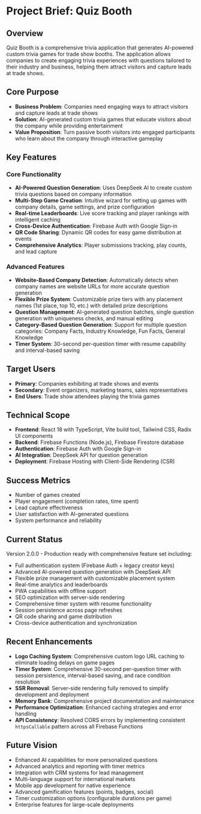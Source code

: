 # Project Brief: Quiz Booth

## Overview

Quiz Booth is a comprehensive trivia application that generates AI-powered custom trivia games for trade show booths. The application allows companies to create engaging trivia experiences with questions tailored to their industry and business, helping them attract visitors and capture leads at trade shows.

## Core Purpose

- **Business Problem**: Companies need engaging ways to attract visitors and capture leads at trade shows
- **Solution**: AI-generated custom trivia games that educate visitors about the company while providing entertainment
- **Value Proposition**: Turn passive booth visitors into engaged participants who learn about the company through interactive gameplay

## Key Features

### Core Functionality

- **AI-Powered Question Generation**: Uses DeepSeek AI to create custom trivia questions based on company information
- **Multi-Step Game Creation**: Intuitive wizard for setting up games with company details, game settings, and prize configuration
- **Real-time Leaderboards**: Live score tracking and player rankings with intelligent caching
- **Cross-Device Authentication**: Firebase Auth with Google Sign-in
- **QR Code Sharing**: Dynamic QR codes for easy game distribution at events
- **Comprehensive Analytics**: Player submissions tracking, play counts, and lead capture

### Advanced Features

- **Website-Based Company Detection**: Automatically detects when company names are website URLs for more accurate question generation
- **Flexible Prize System**: Customizable prize tiers with any placement names (1st place, top 10, etc.) with detailed prize descriptions
- **Question Management**: AI-generated question batches, single question generation with uniqueness checks, and manual editing
- **Category-Based Question Generation**: Support for multiple question categories: Company Facts, Industry Knowledge, Fun Facts, General Knowledge
- **Timer System**: 30-second per-question timer with resume capability and interval-based saving

## Target Users

- **Primary**: Companies exhibiting at trade shows and events
- **Secondary**: Event organizers, marketing teams, sales representatives
- **End Users**: Trade show attendees playing the trivia games

## Technical Scope

- **Frontend**: React 18 with TypeScript, Vite build tool, Tailwind CSS, Radix UI components
- **Backend**: Firebase Functions (Node.js), Firebase Firestore database
- **Authentication**: Firebase Auth with Google Sign-in
- **AI Integration**: DeepSeek API for question generation
- **Deployment**: Firebase Hosting with Client-Side Rendering (CSR)

## Success Metrics

- Number of games created
- Player engagement (completion rates, time spent)
- Lead capture effectiveness
- User satisfaction with AI-generated questions
- System performance and reliability

## Current Status

Version 2.0.0 - Production ready with comprehensive feature set including:

- Full authentication system (Firebase Auth + legacy creator keys)
- Advanced AI-powered question generation with DeepSeek API
- Flexible prize management with customizable placement system
- Real-time analytics and leaderboards
- PWA capabilities with offline support
- SEO optimization with server-side rendering
- Comprehensive timer system with resume functionality
- Session persistence across page refreshes
- QR code sharing and game distribution
- Cross-device authentication and synchronization

## Recent Enhancements

- **Logo Caching System**: Comprehensive custom logo URL caching to eliminate loading delays on game pages
- **Timer System**: Comprehensive 30-second per-question timer with session persistence, interval-based saving, and race condition resolution
- **SSR Removal**: Server-side rendering fully removed to simplify development and deployment
- **Memory Bank**: Comprehensive project documentation and maintenance
- **Performance Optimization**: Enhanced caching strategies and error handling
- **API Consistency**: Resolved CORS errors by implementing consistent `httpsCallable` pattern across all Firebase Functions

## Future Vision

- Enhanced AI capabilities for more personalized questions
- Advanced analytics and reporting with timer metrics
- Integration with CRM systems for lead management
- Multi-language support for international markets
- Mobile app development for native experience
- Advanced gamification features (points, badges, social)
- Timer customization options (configurable durations per game)
- Enterprise features for large-scale deployments
